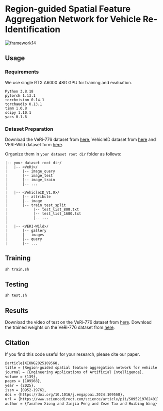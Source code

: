 # Region-guided Spatial Feature Aggregation Network for Vehicle Re-Identification

![framework14](https://github.com/user-attachments/assets/99550cfa-55ab-4b3b-adae-4979a1a1e3ec)

## Usage
### Requirements
We use single RTX A6000 48G GPU for training and evaluation. 
```
Python 3.8.18
pytorch 1.13.1
torchvision 0.14.1
torchaudio 0.13.1
timm 1.0.8
scipy 1.10.1
yacs 0.1.6
```
### Dataset Preparation
Download the VeRi-776 dataset from [here](https://github.com/JDAI-CV/VeRidataset), VehicleID dataset from [here](https://pkuml.org/resources/pku-vehicleid.html) and VERI-Wild dataset form [here](https://github.com/PKU-IMRE/VERI-Wild).

Organize them in `your dataset root dir` folder as follows:
```
|-- your dataset root dir/
|   |-- <VeRi>/
|       |-- image_query
|       |-- image_test
|       |-- image_train
|       |-- ...
|
|   |-- <VehicleID_V1.0>/
|       |-- attribute
|       |-- image
|       |-- train_test_split
|            |-- test_list_800.txt
|            |-- test_list_1600.txt
|            |-- ...
|
|   |-- <VERI-Wild>/
|       |-- gallery
|       |-- images
|       |-- query
|       |-- ...
```
## Training

```python
sh train.sh
```

## Testing

```python
sh test.sh
```
## Results
Download the video of test on the VeRi-776 dataset from [here](https://pan.baidu.com/s/1AubvbI96R4H5Z-azhZKAVg?pwd=v42r).
Download the trained weights on the VeRi-776 dataset from [here](https://pan.baidu.com/s/1c7i9brp99YBykdp2ryRVFA?pwd=2e5c).

## Citation
If you find this code useful for your research, please cite our paper.

```tex
@article{XIONG2025109568,
title = {Region-guided spatial feature aggregation network for vehicle re-identification},
journal = {Engineering Applications of Artificial Intelligence},
volume = {139},
pages = {109568},
year = {2025},
issn = {0952-1976},
doi = {https://doi.org/10.1016/j.engappai.2024.109568},
url = {https://www.sciencedirect.com/science/article/pii/S0952197624017263},
author = {Yanzhen Xiong and Jinjia Peng and Zeze Tao and Huibing Wang}
```
